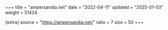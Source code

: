 +++
title = "ampersandia.net"
date = "2022-04-11"
updated = "2025-01-03"
weight = 51424

[extra]
source = "https://ampersandia.net/"
ratio = 7
size = 50
+++
